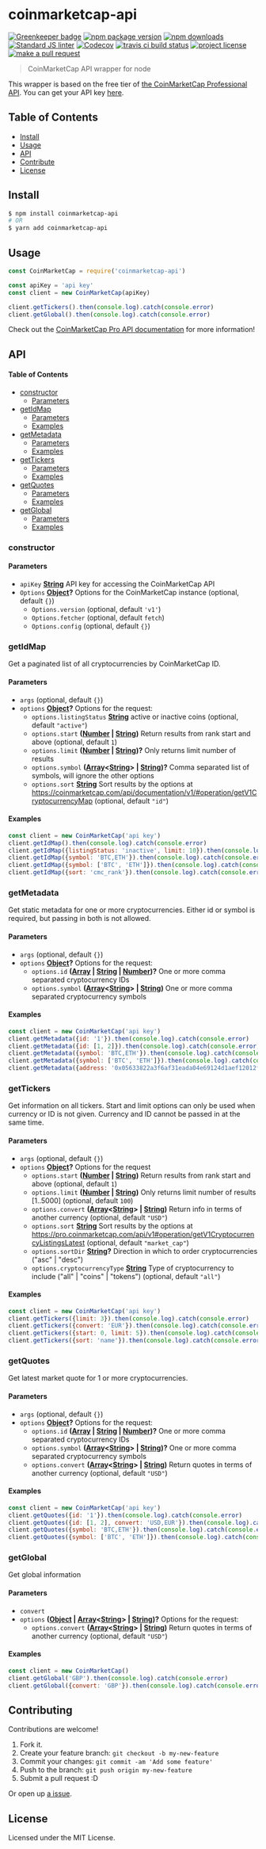 # coinmarketcap-api

[![Greenkeeper badge](https://badges.greenkeeper.io/tiaanduplessis/coinmarketcap-api.svg)](https://greenkeeper.io/) [![npm package version](https://img.shields.io/npm/v/coinmarketcap-api.svg?style=flat-square)](https://npmjs.org/package/coinmarketcap-api)
[![npm downloads](https://img.shields.io/npm/dm/coinmarketcap-api.svg?style=flat-square)](https://npmjs.org/package/coinmarketcap-api) [![Standard JS linter](https://img.shields.io/badge/code%20style-standard-brightgreen.svg?style=flat-square)](https://github.com/feross/standard) [![Codecov](https://codecov.io/gh/tiaanduplessis/coinmarketcap-api/branch/master/graph/badge.svg?style=flat-square)](https://codecov.io/gh/tiaanduplessis/coinmarketcap-api)  [![travis ci build status](https://img.shields.io/travis/tiaanduplessis/coinmarketcap-api.svg?style=flat-square)](https://travis-ci.org/tiaanduplessis/coinmarketcap-api)  [![project license](https://img.shields.io/npm/l/coinmarketcap-api.svg?style=flat-square)](https://github.com/tiaanduplessis/coinmarketcap-api/blob/master/LICENSE) [![make a pull request](https://img.shields.io/badge/PRs-welcome-brightgreen.svg?style=flat-square)](http://makeapullrequest.com)  

> CoinMarketCap API wrapper for node

This wrapper is based on the free tier of [the CoinMarketCap Professional API](https://pro.coinmarketcap.com/api/v1#section/Introduction).
You can get your API key [here](https://pro.coinmarketcap.com/pricing).

## Table of Contents

-   [Install](#install)
-   [Usage](#usage)
-   [API](#api)
-   [Contribute](#contribute)
-   [License](#license)

## Install

```sh
$ npm install coinmarketcap-api
# OR
$ yarn add coinmarketcap-api
```

## Usage

```js
const CoinMarketCap = require('coinmarketcap-api')

const apiKey = 'api key'
const client = new CoinMarketCap(apiKey)

client.getTickers().then(console.log).catch(console.error)
client.getGlobal().then(console.log).catch(console.error)
```

Check out the [CoinMarketCap Pro API documentation](https://pro.coinmarketcap.com/api/v1#section/Introduction) for more information!

## API

<!-- Generated by documentation.js. Update this documentation by updating the source code. -->

#### Table of Contents

-   [constructor](#constructor)
    -   [Parameters](#parameters)
-   [getIdMap](#getidmap)
    -   [Parameters](#parameters-1)
    -   [Examples](#examples)
-   [getMetadata](#getmetadata)
    -   [Parameters](#parameters-2)
    -   [Examples](#examples-1)
-   [getTickers](#gettickers)
    -   [Parameters](#parameters-3)
    -   [Examples](#examples-2)
-   [getQuotes](#getquotes)
    -   [Parameters](#parameters-4)
    -   [Examples](#examples-3)
-   [getGlobal](#getglobal)
    -   [Parameters](#parameters-5)
    -   [Examples](#examples-4)

### constructor

#### Parameters

-   `apiKey` **[String](https://developer.mozilla.org/docs/Web/JavaScript/Reference/Global_Objects/String)** API key for accessing the CoinMarketCap API
-   `Options` **[Object](https://developer.mozilla.org/docs/Web/JavaScript/Reference/Global_Objects/Object)?** Options for the CoinMarketCap instance (optional, default `{}`)
    -   `Options.version`   (optional, default `'v1'`)
    -   `Options.fetcher`   (optional, default `fetch`)
    -   `Options.config`   (optional, default `{}`)

### getIdMap

Get a paginated list of all cryptocurrencies by CoinMarketCap ID.

#### Parameters

-   `args`   (optional, default `{}`)
-   `options` **[Object](https://developer.mozilla.org/docs/Web/JavaScript/Reference/Global_Objects/Object)?** Options for the request:
    -   `options.listingStatus` **[String](https://developer.mozilla.org/docs/Web/JavaScript/Reference/Global_Objects/String)** active or inactive coins (optional, default `"active"`)
    -   `options.start` **([Number](https://developer.mozilla.org/docs/Web/JavaScript/Reference/Global_Objects/Number) \| [String](https://developer.mozilla.org/docs/Web/JavaScript/Reference/Global_Objects/String))** Return results from rank start and above (optional, default `1`)
    -   `options.limit` **([Number](https://developer.mozilla.org/docs/Web/JavaScript/Reference/Global_Objects/Number) \| [String](https://developer.mozilla.org/docs/Web/JavaScript/Reference/Global_Objects/String))?** Only returns limit number of results
    -   `options.symbol` **([Array](https://developer.mozilla.org/docs/Web/JavaScript/Reference/Global_Objects/Array)&lt;[String](https://developer.mozilla.org/docs/Web/JavaScript/Reference/Global_Objects/String)> | [String](https://developer.mozilla.org/docs/Web/JavaScript/Reference/Global_Objects/String))?** Comma separated list of symbols, will ignore the other options
    -   `options.sort` **[String](https://developer.mozilla.org/docs/Web/JavaScript/Reference/Global_Objects/String)** Sort results by the options at <https://coinmarketcap.com/api/documentation/v1/#operation/getV1CryptocurrencyMap> (optional, default `"id"`)

#### Examples

```javascript
const client = new CoinMarketCap('api key')
client.getIdMap().then(console.log).catch(console.error)
client.getIdMap({listingStatus: 'inactive', limit: 10}).then(console.log).catch(console.error)
client.getIdMap({symbol: 'BTC,ETH'}).then(console.log).catch(console.error)
client.getIdMap({symbol: ['BTC', 'ETH']}).then(console.log).catch(console.error)
client.getIdMap({sort: 'cmc_rank'}).then(console.log).catch(console.error)
```

### getMetadata

Get static metadata for one or more cryptocurrencies.
Either id or symbol is required, but passing in both is not allowed.

#### Parameters

-   `args`   (optional, default `{}`)
-   `options` **[Object](https://developer.mozilla.org/docs/Web/JavaScript/Reference/Global_Objects/Object)?** Options for the request:
    -   `options.id` **([Array](https://developer.mozilla.org/docs/Web/JavaScript/Reference/Global_Objects/Array) \| [String](https://developer.mozilla.org/docs/Web/JavaScript/Reference/Global_Objects/String) \| [Number](https://developer.mozilla.org/docs/Web/JavaScript/Reference/Global_Objects/Number))?** One or more comma separated cryptocurrency IDs
    -   `options.symbol` **([Array](https://developer.mozilla.org/docs/Web/JavaScript/Reference/Global_Objects/Array)&lt;[String](https://developer.mozilla.org/docs/Web/JavaScript/Reference/Global_Objects/String)> | [String](https://developer.mozilla.org/docs/Web/JavaScript/Reference/Global_Objects/String))** One or more comma separated cryptocurrency symbols

#### Examples

```javascript
const client = new CoinMarketCap('api key')
client.getMetadata({id: '1'}).then(console.log).catch(console.error)
client.getMetadata({id: [1, 2]}).then(console.log).catch(console.error)
client.getMetadata({symbol: 'BTC,ETH'}).then(console.log).catch(console.error)
client.getMetadata({symbol: ['BTC', 'ETH']}).then(console.log).catch(console.error)
client.getMetadata({address: '0x05633822a3f6af31eada04e69124d1aef12012fb'}).then(console.log).catch(console.error)
```

### getTickers

Get information on all tickers.
Start and limit options can only be used when currency or ID is not given.
Currency and ID cannot be passed in at the same time.

#### Parameters

-   `args`   (optional, default `{}`)
-   `options` **[Object](https://developer.mozilla.org/docs/Web/JavaScript/Reference/Global_Objects/Object)?** Options for the request
    -   `options.start` **([Number](https://developer.mozilla.org/docs/Web/JavaScript/Reference/Global_Objects/Number) \| [String](https://developer.mozilla.org/docs/Web/JavaScript/Reference/Global_Objects/String))** Return results from rank start and above (optional, default `1`)
    -   `options.limit` **([Number](https://developer.mozilla.org/docs/Web/JavaScript/Reference/Global_Objects/Number) \| [String](https://developer.mozilla.org/docs/Web/JavaScript/Reference/Global_Objects/String))** Only returns limit number of results [1..5000] (optional, default `100`)
    -   `options.convert` **([Array](https://developer.mozilla.org/docs/Web/JavaScript/Reference/Global_Objects/Array)&lt;[String](https://developer.mozilla.org/docs/Web/JavaScript/Reference/Global_Objects/String)> | [String](https://developer.mozilla.org/docs/Web/JavaScript/Reference/Global_Objects/String))** Return info in terms of another currency (optional, default `"USD"`)
    -   `options.sort` **[String](https://developer.mozilla.org/docs/Web/JavaScript/Reference/Global_Objects/String)** Sort results by the options at <https://pro.coinmarketcap.com/api/v1#operation/getV1CryptocurrencyListingsLatest> (optional, default `"market_cap"`)
    -   `options.sortDir` **[String](https://developer.mozilla.org/docs/Web/JavaScript/Reference/Global_Objects/String)?** Direction in which to order cryptocurrencies ("asc" | "desc")
    -   `options.cryptocurrencyType` **[String](https://developer.mozilla.org/docs/Web/JavaScript/Reference/Global_Objects/String)** Type of cryptocurrency to include ("all" | "coins" | "tokens") (optional, default `"all"`)

#### Examples

```javascript
const client = new CoinMarketCap('api key')
client.getTickers({limit: 3}).then(console.log).catch(console.error)
client.getTickers({convert: 'EUR'}).then(console.log).catch(console.error)
client.getTickers({start: 0, limit: 5}).then(console.log).catch(console.error)
client.getTickers({sort: 'name'}).then(console.log).catch(console.error)
```

### getQuotes

Get latest market quote for 1 or more cryptocurrencies.

#### Parameters

-   `args`   (optional, default `{}`)
-   `options` **[Object](https://developer.mozilla.org/docs/Web/JavaScript/Reference/Global_Objects/Object)?** Options for the request:
    -   `options.id` **([Array](https://developer.mozilla.org/docs/Web/JavaScript/Reference/Global_Objects/Array) \| [String](https://developer.mozilla.org/docs/Web/JavaScript/Reference/Global_Objects/String) \| [Number](https://developer.mozilla.org/docs/Web/JavaScript/Reference/Global_Objects/Number))?** One or more comma separated cryptocurrency IDs
    -   `options.symbol` **([Array](https://developer.mozilla.org/docs/Web/JavaScript/Reference/Global_Objects/Array)&lt;[String](https://developer.mozilla.org/docs/Web/JavaScript/Reference/Global_Objects/String)> | [String](https://developer.mozilla.org/docs/Web/JavaScript/Reference/Global_Objects/String))?** One or more comma separated cryptocurrency symbols
    -   `options.convert` **([Array](https://developer.mozilla.org/docs/Web/JavaScript/Reference/Global_Objects/Array)&lt;[String](https://developer.mozilla.org/docs/Web/JavaScript/Reference/Global_Objects/String)> | [String](https://developer.mozilla.org/docs/Web/JavaScript/Reference/Global_Objects/String))** Return quotes in terms of another currency (optional, default `"USD"`)

#### Examples

```javascript
const client = new CoinMarketCap('api key')
client.getQuotes({id: '1'}).then(console.log).catch(console.error)
client.getQuotes({id: [1, 2], convert: 'USD,EUR'}).then(console.log).catch(console.error)
client.getQuotes({symbol: 'BTC,ETH'}).then(console.log).catch(console.error)
client.getQuotes({symbol: ['BTC', 'ETH']}).then(console.log).catch(console.error)
```

### getGlobal

Get global information

#### Parameters

-   `convert`  
-   `options` **([Object](https://developer.mozilla.org/docs/Web/JavaScript/Reference/Global_Objects/Object) \| [Array](https://developer.mozilla.org/docs/Web/JavaScript/Reference/Global_Objects/Array)&lt;[String](https://developer.mozilla.org/docs/Web/JavaScript/Reference/Global_Objects/String)> | [String](https://developer.mozilla.org/docs/Web/JavaScript/Reference/Global_Objects/String))?** Options for the request:
    -   `options.convert` **([Array](https://developer.mozilla.org/docs/Web/JavaScript/Reference/Global_Objects/Array)&lt;[String](https://developer.mozilla.org/docs/Web/JavaScript/Reference/Global_Objects/String)> | [String](https://developer.mozilla.org/docs/Web/JavaScript/Reference/Global_Objects/String))** Return quotes in terms of another currency (optional, default `"USD"`)

#### Examples

```javascript
const client = new CoinMarketCap()
client.getGlobal('GBP').then(console.log).catch(console.error)
client.getGlobal({convert: 'GBP'}).then(console.log).catch(console.error)
```

## Contributing

Contributions are welcome!

1.  Fork it.
2.  Create your feature branch: `git checkout -b my-new-feature`
3.  Commit your changes: `git commit -am 'Add some feature'`
4.  Push to the branch: `git push origin my-new-feature`
5.  Submit a pull request :D

Or open up [a issue](https://github.com/tiaanduplessis/coinmarketcap-api/issues).

## License

Licensed under the MIT License.
